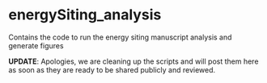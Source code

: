 # energySiting_analysis
Contains the code to run the energy siting manuscript analysis and generate figures

**UPDATE**: Apologies, we are cleaning up the scripts and will post them here as soon as they are ready to be shared publicly and reviewed. 
